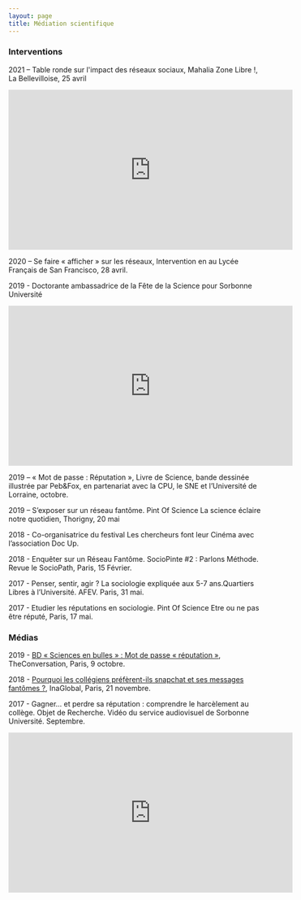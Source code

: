 ```yaml
---
layout: page
title: Médiation scientifique
---
```


### Interventions

2021 – Table ronde sur l'impact des réseaux sociaux,  Mahalia Zone Libre !, La Bellevilloise, 25 avril

<iframe width="560" height="315" src="https://www.youtube.com/embed/YCTQSb8bGU0?start=2135" title="YouTube video player" frameborder="0" allow="accelerometer; autoplay; clipboard-write; encrypted-media; gyroscope; picture-in-picture" allowfullscreen></iframe>


2020 – Se faire « afficher » sur les réseaux, Intervention en au Lycée Français de San Francisco, 28 avril.

2019 - Doctorante ambassadrice de la Fête de la Science pour Sorbonne Université

<iframe width="560" height="315" src="https://www.youtube.com/embed/TS53MWJyBPA" title="YouTube video player" frameborder="0" allow="accelerometer; autoplay; clipboard-write; encrypted-media; gyroscope; picture-in-picture" allowfullscreen></iframe>

2019 – « Mot de passe : Réputation », Livre de Science, bande dessinée illustrée par Peb&Fox, en partenariat avec la CPU, le SNE et l’Université de Lorraine, octobre.

2019 – S’exposer sur un réseau fantôme. Pint Of Science La science éclaire notre quotidien, Thorigny, 20 mai

2018 - Co-organisatrice du festival Les chercheurs font leur Cinéma avec l’association Doc Up.

2018 - Enquêter sur un Réseau Fantôme. SocioPinte #2 : Parlons Méthode. Revue le SocioPath, Paris, 15 Février.

2017 - Penser, sentir, agir ? La sociologie expliquée aux 5-7 ans.Quartiers Libres à l’Université. AFEV. Paris, 31 mai.

2017 - Etudier les réputations en sociologie. Pint Of Science Etre ou ne pas être réputé, Paris, 17 mai.

### Médias  

2019 - [BD « Sciences en bulles » : Mot de passe « réputation »](https://theconversation.com/bd-sciences-en-bulles-mot-de-passe-reputation-124921), TheConversation, Paris, 9 octobre.

2018 - [Pourquoi les collégiens préfèrent-ils snapchat et ses messages fantômes ?](https://www.inaglobal.fr/pourquoi-les-collegiens-preferent-ils-snapchat-et-ses-messages-fantomes), InaGlobal, Paris, 21 novembre.

2017 - Gagner... et perdre sa réputation : comprendre le harcèlement au collège. Objet de Recherche. Vidéo du service audiovisuel de Sorbonne Université. Septembre.

<iframe width="560" height="315" src="https://www.youtube.com/embed/QChT5wCes94" title="YouTube video player" frameborder="0" allow="accelerometer; autoplay; clipboard-write; encrypted-media; gyroscope; picture-in-picture" allowfullscreen></iframe>


